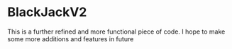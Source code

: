 # BlackJackV2
This is a further refined and more functional piece of code. I hope to make some more additions and features in future
